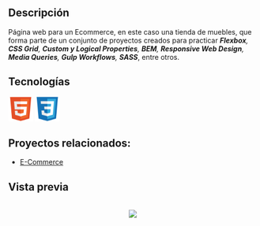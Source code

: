 ## Descripción  
Página web para un Ecommerce, en este caso una tienda de muebles, que forma parte de un conjunto de proyectos creados para practicar ***Flexbox**, **CSS Grid**, **Custom y Logical Properties**, **BEM**, **Responsive Web Design**, **Media Queries**, **Gulp Workflows**, **SASS***, entre otros.

## Tecnologías
<span>
<img src="https://github.com/devicons/devicon/blob/master/icons/html5/html5-original.svg" alt="html5" width="50" height="50"/>
<img src="https://github.com/devicons/devicon/blob/master/icons/css3/css3-original.svg" alt="css3" width="50" height="50"/>
</span>

## Proyectos relacionados:
  * [E-Commerce](https://github.com/juanjopareja/ecommerce-web)

## Vista previa
<p align="center"><br>
<img src="https://user-images.githubusercontent.com/125128610/224332123-8ee8d5d2-f2b2-4419-b2a0-b454d4108e2e.png">
</p>
